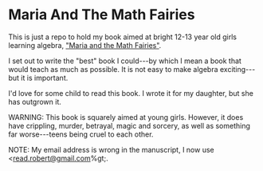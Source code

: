 Maria And The Math Fairies
=====================

This is just a repo to hold my book aimed at bright 12-13 year old
girls learning algebra,
["Maria and the Math Fairies"](http://github.com/RobertLRead/MariaAndTheMathFairies/blob/master/MariaAndTheMathFairies.pdf?raw=true).

I set out to write the "best" book I could---by which I mean a book that would teach as much as possible.  It is not
easy to make algebra exciting---but it is important.

I'd love for some child to read this book.  I wrote it for my daughter, but she has outgrown it.

WARNING: This book is squarely aimed at young girls.  However, it does have crippling, murder, betrayal, magic 
and sorcery, as well as something far worse---teens being cruel to
each other.

NOTE:  My email address is wrong in the manuscript, I now use &lt;read.robert@gmail.com%gt;.

